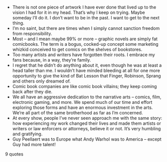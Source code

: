  - There is not one piece of artwork I have ever done that lived up to the vision I had for it in my head. That’s why I keep on trying. Maybe someday I’ll do it. I don’t want to be in the past. I want to get to the next thing.
 - I’m no saint, but there are times when I simply cannot sanction freedom from responsibility.
 - Most – and I mean maybe 99% or more – graphic novels are simply fat comicbooks. The term is a bogus, cocked-up concept some marketing whizkid conceived to get comics on the shelves of bookstores.
 - Too many artists and writers have forgotten their roots. I embrace my fans because, in a way, they’re family.
 - I regret that he didn’t do anything about it, even though he was at least a head taller than me. I wouldn’t have minded bleeding at all for one more opportunity to give the kind of Bat Lesson that Finger, Robinson, Sprang and others only dreamed of.
 - Comic book companies are like comic book villains; they keep coming back after they die.
 - We all have an aggressive dedication to the narrative arts – comics, film, electronic gaming, and more. We spend much of our time and effort exploring those forms and have an enormous investment in the arts. We’re all part of the same brotherhood as far as I’m concerned.
 - At every show, people I’ve never seen approach me with the same story: how experiencing my work changed their lives and made them artists or writers or law enforcers or attorneys, believe it or not. It’s very humbling and gratifying.
 - Guy Peellaert was to Europe what Andy Warhol was to America – except Guy had more talent!

9 quotes